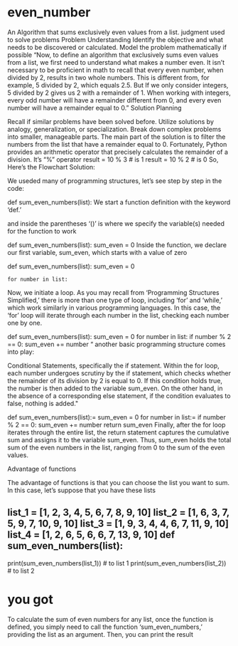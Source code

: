 # even_number
An Algorithm that sums exclusively even values from a list.  judgment used to solve problems  Problem Understanding
Identify the objective and what needs to be discovered or calculated.
Model the problem mathematically if possible
“Now, to define an algorithm that exclusively sums even values from a list, we first need to understand what makes a number even.
It isn’t necessary to be proficient in math to recall that every even number, when divided by 2, results in two whole numbers.
This is different from, for example, 5 divided by 2, which equals 2.5.
But If we only consider integers, 5 divided by 2 gives us 2 with a remainder of 1. When working with integers, every odd number will have a remainder different from 0, and every even number will have a remainder equal to 0.”
Solution Planning

Recall if similar problems have been solved before.
Utilize solutions by analogy, generalization, or specialization.
Break down complex problems into smaller, manageable parts.
The main part of the solution is to filter the numbers from the list that have a remainder equal to 0. Fortunately, Python provides an arithmetic operator that precisely calculates the remainder of a division.
It’s “%” operator
result = 10 % 3 # is 1
result = 10 % 2 # is 0
So, Here’s the Flowchart Solution:


We useded many of programming structures, let’s see step by step in the code:

def sum_even_numbers(list):
We start a function definition with the keyword ‘def.’

and inside the parentheses ‘()’ is where we specify the variable(s) needed for the function to work

def sum_even_numbers(list):
    sum_even = 0
Inside the function, we declare our first variable, sum_even, which starts with a value of zero

def sum_even_numbers(list):
    sum_even = 0
    
    for number in list:
Now, we initiate a loop. As you may recall from ‘Programming Structures Simplified,’ there is more than one type of loop, including ‘for’ and ‘while,’ which work similarly in various programming languages. In this case, the ‘for’ loop will iterate through each number in the list, checking each number one by one.

def sum_even_numbers(list):
    sum_even = 0
    for number in list:
        if number % 2 == 0:
            sum_even += number
“ another basic programming structure comes into play:

Conditional Statements, specifically the if statement. Within the for loop, each number undergoes scrutiny by the if statement, which checks whether the remainder of its division by 2 is equal to 0. If this condition holds true, the number is then added to the variable sum_even. On the other hand, in the absence of a corresponding else statement, if the condition evaluates to false, nothing is added."

def sum_even_numbers(list):=
    sum_even = 0
    for number in list:=
        if number % 2 == 0:
            sum_even += number
    return sum_even
Finally, after the for loop iterates through the entire list, the return statement captures the cumulative sum and assigns it to the variable sum_even. Thus, sum_even holds the total sum of the even numbers in the list, ranging from 0 to the sum of the even values.

Advantage of functions

The advantage of functions is that you can choose the list you want to sum. In this case, let’s suppose that you have these lists

list_1 = [1, 2, 3, 4, 5, 6, 7, 8, 9, 10]
list_2 = [1, 6, 3, 7, 5, 9, 7, 10, 9, 10]
list_3 = [1, 9, 3, 4, 4, 6, 7, 11, 9, 10]
list_4 = [1, 2, 6, 5, 6, 6, 7, 13, 9, 10]
def sum_even_numbers(list):
-----
print(sum_even_numbers(list_1)) # to list 1
print(sum_even_numbers(list_2)) # to list 2
# you got 
To calculate the sum of even numbers for any list, once the function is defined, you simply need to call the function ‘sum_even_numbers,’ providing the list as an argument. Then, you can print the result
